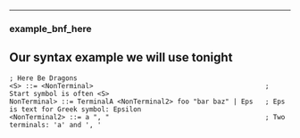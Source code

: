 
---

### example_bnf_here



## Our syntax example we will use tonight

```bnf
; Here Be Dragons
<S> ::= <NonTerminal>                                           ; Start symbol is often <S>
NonTerminal> ::= TerminalA <NonTerminal2> foo "bar baz" | Eps   ; Eps is text for Greek symbol: Epsilon
<NonTerminal2> ::= a ", "                                       ; Two terminals: 'a' and ', '
```
